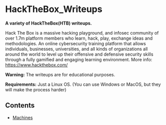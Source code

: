 # HackTheBox_Writeups

**A variety of HackTheBox(HTB) writeups.**

Hack The Box is a massive hacking playground, and infosec community of over 1.7m platform members who learn, hack, play, exchange ideas and methodologies.
An online cybersecurity training platform that allows individuals, businesses, universities, and all kinds of organizations all around the world to level up their offensive and defensive security skills through a fully gamified and engaging learning environment. More info: https://www.hackthebox.com/

**Warning:** The writeups are for educational purposes.

**Requirements:** Just a Linux OS. (You can use Windows or MacOS, but they will make the process harder)

## Contents

- [Machines](https://github.com/stevendamianakis/HackTheBox_Writeups/tree/main/Machines)
